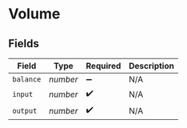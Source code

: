 # Volume


## Fields

| Field              | Type               | Required           | Description        |
| ------------------ | ------------------ | ------------------ | ------------------ |
| `balance`          | *number*           | :heavy_minus_sign: | N/A                |
| `input`            | *number*           | :heavy_check_mark: | N/A                |
| `output`           | *number*           | :heavy_check_mark: | N/A                |